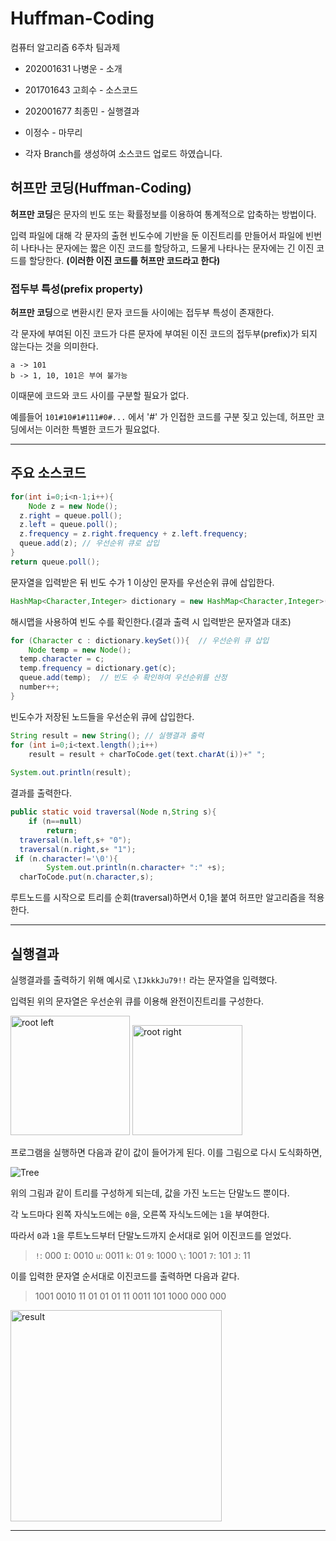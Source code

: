 # Huffman-Coding
컴퓨터 알고리즘 6주차 팀과제
* 202001631 나병운 - 소개
* 201701643 고희수 - 소스코드
* 202001677 최종민 - 실행결과
* 이정수 - 마무리

* 각자 Branch를 생성하여 소스코드 업로드 하였습니다.

## 허프만 코딩(Huffman-Coding)
**허프만 코딩**은 문자의 빈도 또는 확률정보를 이용하여 통계적으로 압축하는 방법이다.

입력 파일에 대해 각 문자의 출현 빈도수에 기반을 둔 이진트리를 만들어서 파일에 빈번히 나타나는 문자에는 짧은 이진 코드를 할당하고, 드물게 나타나는 문자에는 긴 이진 코드를 할당한다. **(이러한 이진 코드를 허프만 코드라고 한다)**

### 접두부 특성(prefix property)

**허프만 코딩**으로 변환시킨 문자 코드들 사이에는 접두부 특성이 존재한다.

각 문자에 부여된 이진 코드가 다른 문자에 부여된 이진 코드의 접두부(prefix)가 되지 않는다는 것을 의미한다.
```ex)
a -> 101
b -> 1, 10, 101은 부여 불가능
```
이때문에 코드와 코드 사이를 구분할 필요가 없다.

예를들어 `101#10#1#111#0#...` 에서 '#' 가 인접한 코드를 구분 짖고 있는데, 허프만 코딩에서는 이러한 특별한 코드가 필요없다.











-----------------------

## 주요 소스코드

```java
for(int i=0;i<n-1;i++){  
    Node z = new Node();  
  z.right = queue.poll();  
  z.left = queue.poll();  
  z.frequency = z.right.frequency + z.left.frequency;  
  queue.add(z); // 우선순위 큐로 삽입  
}  
return queue.poll();
```
문자열을 입력받은 뒤 빈도 수가 1 이상인 문자를 우선순위 큐에 삽입한다.

```java
HashMap<Character,Integer> dictionary = new HashMap<Character,Integer>(); // 빈도 수 확인
```
해시맵을 사용하여 빈도 수를 확인한다.(결과 출력 시 입력받은 문자열과 대조)

```java
for (Character c : dictionary.keySet()){  // 우선순위 큐 삽입
    Node temp = new Node();  
  temp.character = c;  
  temp.frequency = dictionary.get(c);  
  queue.add(temp);  // 빈도 수 확인하여 우선순위를 산정 
  number++;  
}
```
빈도수가 저장된 노드들을 우선순위 큐에 삽입한다.

```java
String result = new String(); // 실행결과 출력  
for (int i=0;i<text.length();i++)  
    result = result + charToCode.get(text.charAt(i))+" ";  
  
System.out.println(result);
```
결과를 출력한다.

```java
public static void traversal(Node n,String s){  
    if (n==null)  
        return;  
  traversal(n.left,s+ "0");  
  traversal(n.right,s+ "1");  
 if (n.character!='\0'){  
        System.out.println(n.character+ ":" +s);  
  charToCode.put(n.character,s);
  ```
  루트노드를 시작으로 트리를 순회(traversal)하면서 0,1을 붙여 허프만 알고리즘을 적용한다.
  
  ------------------





## 실행결과

실행결과를 출력하기 위해 예시로 `\IJkkkJu79!!` 라는 문자열을 입력했다.

입력된 위의 문자열은 우선순위 큐를 이용해 완전이진트리를 구성한다.

<img width="191" alt="root left" src="https://user-images.githubusercontent.com/72187869/114439271-c2aec280-9c03-11eb-9a85-f968a30ce7dc.png">
<img width="176" alt="root right" src="https://user-images.githubusercontent.com/72187869/114439274-c4788600-9c03-11eb-8940-be78f189826f.png">

프로그램을 실행하면 다음과 같이 값이 들어가게 된다. 이를 그림으로 다시 도식화하면,

![Tree](https://user-images.githubusercontent.com/72187869/114495624-59599e80-9c59-11eb-997a-4ed62eee701e.jpg)

위의 그림과 같이 트리를 구성하게 되는데, 값을 가진 노드는 단말노드 뿐이다.

각 노드마다 왼쪽 자식노드에는 `0`을, 오른쪽 자식노드에는 `1`을 부여한다.

따라서 `0`과 `1`을 루트노드부터 단말노드까지 순서대로 읽어 이진코드를 얻었다.

>`!`: 000
`I`: 0010
`u`: 0011
`k`: 01
`9`: 1000
`\`: 1001
`7`: 101
`J`: 11

이를 입력한 문자열 순서대로 이진코드를 출력하면 다음과 같다.

> 1001 0010 11 01 01 01 11 0011 101 1000 000 000

<img width="338" alt="result" src="https://user-images.githubusercontent.com/72187869/114439206-b4f93d00-9c03-11eb-8831-099ea7b48d05.png">

---

